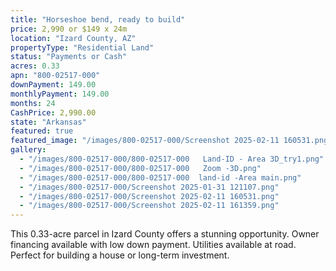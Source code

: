```yaml
---
title: "Horseshoe bend, ready to build"
price: 2,990 or $149 x 24m
location: "Izard County, AZ"
propertyType: "Residential Land"
status: "Payments or Cash"
acres: 0.33
apn: "800-02517-000"
downPayment: 149.00
monthlyPayment: 149.00
months: 24
CashPrice: 2,990.00
state: "Arkansas"
featured: true
featured_image: "/images/800-02517-000/Screenshot 2025-02-11 160531.png"
gallery:
  - "/images/800-02517-000/800-02517-000   Land-ID - Area 3D_try1.png"
  - "/images/800-02517-000/800-02517-000   Zoom -3D.png"
  - "/images/800-02517-000/800-02517-000  land-id -Area main.png"
  - "/images/800-02517-000/Screenshot 2025-01-31 121107.png"
  - "/images/800-02517-000/Screenshot 2025-02-11 160531.png"
  - "/images/800-02517-000/Screenshot 2025-02-11 161359.png"
---
```


This 0.33-acre parcel in Izard County offers a stunning opportunity. 
Owner financing available with low down payment. 
Utilities available at road. Perfect for building a house or long-term investment.